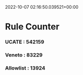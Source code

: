 2022-10-07 02:16:50.039521+00:00
# Rule Counter 
 ### UCATE : 542159

 ### Veneto : 83229

 ### Allowlist : 13924